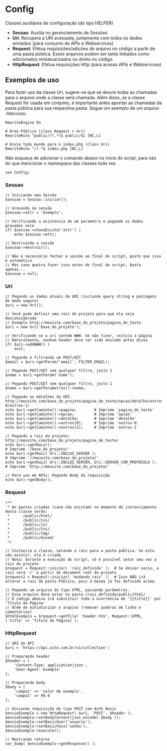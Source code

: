 # Config
Classes auxiliares de configuração (do tipo HELPER)

- <b>Sessao</b>: Auxilia no gerenciamento de Sessões
- <b>Uri</b>: Recupera a URI acessada, juntamente com todos os dados enviados (para consumo de APIs e Webservices)
- <b>Request</b>: Efetua requisições/adições de arquivo no código a partir de uma pasta pública. Esses arquivos podem ser tanto linkados como adicionados miniatuarizados no direto no código.
- <b>HttpRequest</b>: Efetua requisições Http (para acesso APIs e Webservices)

## Exemplos de uso

Para fazer uso da classe Uri, sugere-se que se desvie todas as chamadas para o arquivo onde a classe será chamada. 
Além disso, se a classe Request for usada em conjunto, é importante antes apontar as chamadas da pasta pública para sua respectiva pasta.
Segue um exemplo de um arquivo <i>.htaccess</i>:
    
    RewriteEngine On
    
    # Área Pública (class Request + Uri)
    RewriteRule ^public/?(.*)$ public/$1 [NC,L]
    
    # Envia todo mundo para o index.php (class Uri)
    RewriteRule ^/?.*$ index.php [NC,L]

Não esqueça de adicionar o comando abaixo no início do script, para não ter que mencionar o namespace das classes toda vez.

    use Config;

### Sessao
    
    // Iniciando uma Sessão
    $sessao = Sessao::iniciar();
    
    // Gravando na sessão
    $sessao->attr = 'Exemplo';
    
    // Verificando a existencia de um parametro e pegando os dados gravados nele
    if( $sessao->chaveExiste('attr') )
        echo $sessao->attr;
        
    // Destruindo a sessão
    $sessao->destruir();
    
    // Não é necessário fechar a sessão ao final do script, posto que isso é automático
    // Mas caso queira fazer isso antes do final do script, basta apenas...
    $sessao = null;
    
### Uri

    // Pegando os dados atuais da URI (inclundo query string e postagens de modo seguro)
    $uri = new Uri();
    
    // Você pode definir uma raiz do projeto para que ela seja desconsiderada
    // Exemplo http://meusite.com/base_do_projeto/pagina_de_teste
    $uri = new Uri('base_do_projeto');
    
    // Verificando se a uri contém WWW. Se não tiver, reinica a página
    // Naturalmente, nenhum header deve ter sido enviado antes disso
    if( $uri->addWWW() )
        exit;
    
    // Pegando e filtrando um POST/GET
    $email = $uri->getParam('email', FILTER_EMAIL);
    
    // Pegando POST/GET sem qualquer filtro, jeito 2
    $nome = $uri->getParam('nome');
    
    // Pegando POST/GET sem qualquer filtro, jeito 1
    $nome = $uri->getParametros()->nome;
    
    // Pegando os detalhes da URI: http://meusite.com/base_do_projeto/pagina_de_teste/opcao/detalhe/outros-0/outros-1/
    echo $uri->getCaminho()->pagina;        # Imprime 'pagina_de_teste'
    echo $uri->getCaminho()->opcao;         # Imprime 'opcao'
    echo $uri->getCaminho()->detalhe;       # Imprime 'detalhe'
    echo $uri->getCaminho()->outros[0];     # Imprime 'outros-0'
    echo $uri->getCaminho()->outros[1];     # Imprime 'outros-1'
    
    // Pegando a raiz do projeto: http://meusite.com/base_do_projeto/pagina_de_teste/
    echo $uri->getRaiz();                                                   # Imprime '/base_do_projeto/'
    echo $uri->getRaiz( Uri::INCLUI_SERVER );                               # Imprime '//meusite.com/base_do_projeto/'
    echo $uri->getRaiz( Uri::INCLUI_SERVER, Uri::SERVER_COM_PROTOCOLO );    # Imprime 'http://meusite.com/base_do_projeto/'
    
    // Para uso em APIs: Pegando Body da requisição
    echo $uri->getBody();
    
### Request

    /**
     * As pastas criadas (caso não existam) no momento do instanciamento desta classe serão:
     *      /public/html/
     *      /public/css/
     *      /public/js/
     *      /public/css/
     *      /public/img/
     *      /public/mixed/
     */

    // Instancia a classe, setando a raiz para a pasta pública. Se esta não existir, ela é criada
    // Nota: durante a execução do script, só é possível setar uma vez a raiz do projeto
    $request = Request::iniciar( 'raiz_definida' );  # Se deixar vazio, a raiz será '/' a partir do document root do projeto
    $request2 = Request::iniciar( 'mudando_raiz' );  # Isso NÃO irá alterar a raiz da pasta Pública, pois a mesma já foi definida acima.
    
    // Pegando um arquivo do tipo HTML, passando parâmetros.
    // Esse arquivo deve estar na pasta /raiz_definida/public/html/
    // O código abaixo irá substituir toda a ocorrência de '{{title}}' por 'Título da Página'
    // Além de miniaturizar o arquivo (remover quebras de linha e comentários)
    $htmlExemplo = $request->getFile( 'header.htm', Request::HTML, ['title' => 'Título da Página] );
    
### HttpRequest

    // URI do API
    $uri = 'https://api.site.com.br/v1/collection'; 
    
    // Preparando header
    $header = [
        'Content-Type: application/json',
        'User-Agent: Exemplo'
    ];
    
    // Preparando body
    $body = [
        'campo1' => 'valor de exemplo',
        'campo2' => 99.9
    ];

    // Enviando requisição do tipo POST com Auth Basic
    $envioExemplo = new HttpRequest( $uri, 'POST', $header );
    $envioExemplo->setBodyContent(json_encode( $body ));
    $envioExemplo->setBasicUser('usuario');
    $envioExemplo->setBasicPass('senha');
    $envioExemplo->execute();
    
    // Mostrando retorno
    var_dump( $envioExemplo->getResponse() );
    